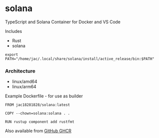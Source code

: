 # solana

TypeScript and Solana Container for Docker and VS Code

Includes
* Rust
* solana 

```
export PATH="/home/jac/.local/share/solana/install/active_release/bin:$PATH"
```

### Architecture
* linux/amd64 
* linux/arm64

Example Dockerfile - for use as builder

```
FROM jac18281828/solana:latest

COPY --chown=solana:solana . .

RUN rustup component add rustfmt
```

Also available from [GitHub GHCR](https://github.com/jac18281828/solana/pkgs/container/solana)
